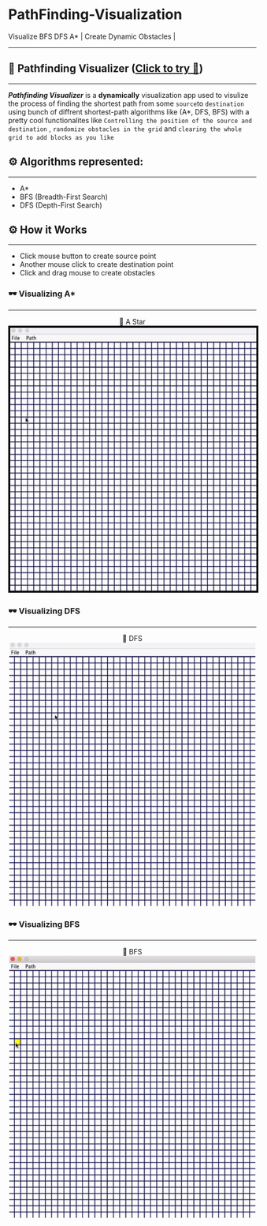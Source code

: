 # PathFinding-Visualization
Visualize BFS DFS A* | Create Dynamic Obstacles | 

---
## 🎈 Pathfinding Visualizer ([Click to try 🚀](https://github.com/mayankkt9/PathFinding-Visualization/blob/master/jar_file/PathVisualRun.jar))
------------------------------------------------------------------------------------------------------

**_Pathfinding Visualizer_** is a __dynamically__ visualization app used to visulize the process of finding the shortest path from some ```source```to ```destination``` using bunch of diffrent shortest-path algorithms like (A*, DFS, BFS) with a pretty cool functionalites like ```Controlling the position of the source and destination``` , ```randomize obstacles in the grid``` and ```clearing the whole grid to add blocks as you like```

## ⚙ Algorithms represented:
------------------
* A*
* BFS (Breadth-First Search)
* DFS (Depth-First Search)

## ⚙ How it Works
------------------

* Click mouse button to create source point
* Another mouse click to create destination point
* Click and drag mouse to create obstacles

### 🕶 Visualizing A*
----------

<div align="center" >
🎈 A Star
</div>
<div align="center">
  
<img width="500px"  style='border:4px solid #000000' src="https://github.com/mayankkt9/PathFinding-Visualization/blob/master/gif/AStar.gif">

</div>

### 🕶 Visualizing DFS
----------
<div align="center" >
🎈 DFS
</div>
<div align="center">
  
<img width="500px" src="https://github.com/mayankkt9/PathFinding-Visualization/blob/master/gif/DFS.gif">

</div>

### 🕶 Visualizing BFS 
----------

<div align="center" >
🎈 BFS
</div>
<div align="center">
  
<img width="500px" src="https://github.com/mayankkt9/PathFinding-Visualization/blob/master/gif/BFS.gif">

</div>